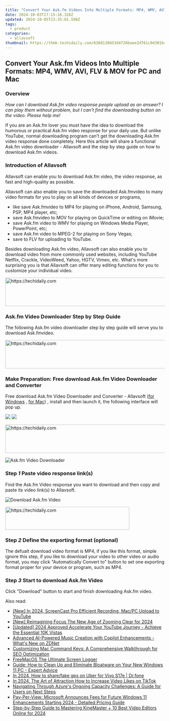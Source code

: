 ```yaml
---
title: "Convert Your Ask.fm Videos Into Multiple Formats: MP4, WMV, AVI, FLV & MOV for PC and Mac"
date: 2024-10-03T17:15:16.326Z
updated: 2024-10-05T23:35:01.598Z
tags:
  - product
categories:
  - allavsoft
thumbnail: https://thmb.techidaily.com/6368130d53d4726baee2d761c0d301b46230227e22c8ccd434c4356090bf9d54.jpg
---
```


## Convert Your Ask.fm Videos Into Multiple Formats: MP4, WMV, AVI, FLV & MOV for PC and Mac

### Overview

_How can I download Ask.fm video response people upload as an answer? I can play them without problem, but I can't find the downloading button on the video. Please help me!_

If you are an Ask.fm lover you must have the idea to download the humorous or practical Ask.fm video response for your daily use. But unlike YouTube, normal downloading program can't get the downloading Ask.fm video response done completely. Here this article will share a functional Ask.fm video downloader - Allavsoft and the step by step guide on how to download Ask.fm videos.

### Introduction of Allavsoft

Allavsoft can enable you to download Ask.fm video, the video response, as fast and high-quality as possible.

Allavsoft can also enable you to save the downloaded Ask.fmvideo to many video formats for you to play on all kinds of devices or programs,

* like save Ask.fmvideo to MP4 for playing on iPhone, Android, Samsung, PSP, MP4 player, etc;
* save Ask.fmvideo to MOV for playing on QuickTime or editing on iMovie;
* save Ask.fm video to WMV for playing on Windows Media Player, PowerPoint, etc;
* save Ask.fm video to MPEG-2 for playing on Sony Vegas;
* save to FLV for uploading to YouTube.

Besides downloading Ask.fm video, Allavsoft can also enable you to download video from more commonly used websites, including YouTube Netflix, Crackle, VideoWeed, Yahoo, HGTV, Vimeo, etc. What's more surprising you is that Allavsoft can offer many editing functions for you to customize your individual video.

<!-- affiliate ads begin -->
<a href="https://dhgate.sjv.io/c/5597632/1186864/12108" target="_top" id="1186864">
  <img src="//a.impactradius-go.com/display-ad/12108-1186864" border="0" alt="https://techidaily.com" width="728" height="90"/>
</a>
<img height="0" width="0" src="https://dhgate.sjv.io/i/5597632/1186864/12108" style="position:absolute;visibility:hidden;" border="0" />
<!-- affiliate ads end -->

### Ask.fm Video Downloader Step by Step Guide

The following Ask.fm video downloader step by step guide will serve you to download Ask.fmvideo.

<!-- affiliate ads begin -->
<a href="https://ephamedtechinc.pxf.io/c/5597632/2137219/26400" target="_top" id="2137219">
  <img src="//a.impactradius-go.com/display-ad/26400-2137219" border="0" alt="https://techidaily.com" width="728" height="90"/>
</a>
<img height="0" width="0" src="https://ephamedtechinc.pxf.io/i/5597632/2137219/26400" style="position:absolute;visibility:hidden;" border="0" />
<!-- affiliate ads end -->

### Make Preparation: Free download Ask.fm Video Downloader and Converter

Free download Ask.fm Video Downloader and Converter - Allavsoft ([for Windows](https://tools.techidaily.com/allavsoft/products/) , [for Mac](https://tools.techidaily.com/allavsoft/products/)) , install and then launch it, the following interface will pop up.

[![](https://www.allavsoft.com/how-to/../images/how-to/free-download-win.jpg)](https://tools.techidaily.com/allavsoft/products/) [![](https://www.allavsoft.com/how-to/../images/how-to/free-download-mac.jpg)](https://tools.techidaily.com/allavsoft/products/)

<!-- affiliate ads begin -->
<a href="https://appsumo.8odi.net/c/5597632/2037318/7443" target="_top" id="2037318">
  <img src="//a.impactradius-go.com/display-ad/7443-2037318" border="0" alt="https://techidaily.com" width="728" height="90"/>
</a>
<img height="0" width="0" src="https://appsumo.8odi.net/i/5597632/2037318/7443" style="position:absolute;visibility:hidden;" border="0" />
<!-- affiliate ads end -->

![Ask.fm Video Downloader](https://www.allavsoft.com/how-to/../images/allavsoft/screen-shot-600.jpg)

### Step _1_ Paste video response link(s)

Find the Ask.fm Video response you want to download and then copy and paste its video link(s) to Allavsoft.

![Download Ask.fm Video](https://www.allavsoft.com/how-to/../images/how-to/download-ask-fm-video/download-ask-fm-video.jpg)

<!-- affiliate ads begin -->
<a href="https://aligracehair.sjv.io/c/5597632/2135403/19272" target="_top" id="2135403">
  <img src="//a.impactradius-go.com/display-ad/19272-2135403" border="0" alt="https://techidaily.com" width="392" height="72"/>
</a>
<img height="0" width="0" src="https://aligracehair.sjv.io/i/5597632/2135403/19272" style="position:absolute;visibility:hidden;" border="0" />
<!-- affiliate ads end -->

### Step _2_ Define the exporting format (optional)

The defualt download video format is MP4, if you like this format, simple ignore this step, if you like to download your video to other video or audio format, you may click "Automatically Convert to" button to set one exporting format proper for your device or program, such as MP4.

### Step _3_ Start to download Ask.fm Video

Click "Download" button to start and finish downloading Ask.fm video.

<ins class="adsbygoogle"
     style="display:block"
     data-ad-format="autorelaxed"
     data-ad-client="ca-pub-7571918770474297"
     data-ad-slot="1223367746"></ins>

<ins class="adsbygoogle"
     style="display:block"
     data-ad-client="ca-pub-7571918770474297"
     data-ad-slot="8358498916"
     data-ad-format="auto"
     data-full-width-responsive="true"></ins>

<span class="atpl-alsoreadstyle">Also read:</span>
<div><ul>
<li><a href="https://youtube-webster.techidaily.com/n-2024-screencast-pro-efficient-recording-macpc-upload-to-youtube/"><u>[New] In 2024, ScreenCast Pro Efficient Recording, Mac/PC Upload to YouTube</u></a></li>
<li><a href="https://visual-screen-recording.techidaily.com/new-reimagining-focus-the-new-age-of-zooming-clear-for-2024/"><u>[New] Reimagining Focus The New Age of Zooming Clear for 2024</u></a></li>
<li><a href="https://youtube-docs.techidaily.com/ed-2024-approved-accelerate-your-youtube-journey-achieve-the-essential-10k-vistas/"><u>[Updated] 2024 Approved Accelerate Your YouTube Journey - Achieve the Essential 10K Vistas</u></a></li>
<li><a href="https://win-fantastic.techidaily.com/advanced-ai-powered-music-creation-with-copilot-enhancements-whats-new-on-zdnet/"><u>Advanced AI-Powered Music Creation with Copilot Enhancements - What's New on ZDNet</u></a></li>
<li><a href="https://win-fantastic.techidaily.com/customizing-mac-command-keys-a-comprehensive-walkthrough-for-seo-optimization/"><u>Customizing Mac Command Keys: A Comprehensive Walkthrough for SEO Optimization</u></a></li>
<li><a href="https://screen-video-capture.techidaily.com/freemacos-the-ultimate-screen-logger/"><u>FreeMacOS The Ultimate Screen Logger</u></a></li>
<li><a href="https://win-fantastic.techidaily.com/guide-how-to-clean-up-and-eliminate-bloatware-on-your-new-windows-11-pc-expert-advice/"><u>Guide: How to Clean Up and Eliminate Bloatware on Your New Windows 11 PC - Expert Advice</u></a></li>
<li><a href="https://review-topics.techidaily.com/in-2024-how-to-sharefake-gps-on-uber-for-vivo-s17e-drfone-by-drfone-virtual-android/"><u>In 2024, How to share/fake gps on Uber for Vivo S17e | Dr.fone</u></a></li>
<li><a href="https://some-skills.techidaily.com/in-2024-the-art-of-attraction-how-to-increase-video-likes-on-tiktok/"><u>In 2024, The Art of Attraction How to Increase Video Likes on TikTok</u></a></li>
<li><a href="https://win-fantastic.techidaily.com/navigating-through-azures-ongoing-capacity-challenges-a-guide-for-users-on-next-steps/"><u>Navigating Through Azure's Ongoing Capacity Challenges: A Guide for Users on Next Steps</u></a></li>
<li><a href="https://win-fantastic.techidaily.com/pay-per-view-microsoft-announces-fees-for-future-windows-11-enhancements-starting-2024-detailed-pricing-guide/"><u>Pay-Per-View: Microsoft Announces Fees for Future Windows 11 Enhancements Starting 2024 - Detailed Pricing Guide</u></a></li>
<li><a href="https://some-tips.techidaily.com/step-by-step-guide-to-mastering-kinemaster-plus-10-best-video-editors-online-for-2024/"><u>Step-by-Step Guide to Mastering KineMaster + 10 Best Video Editors Online for 2024</u></a></li>
</ul></div>

